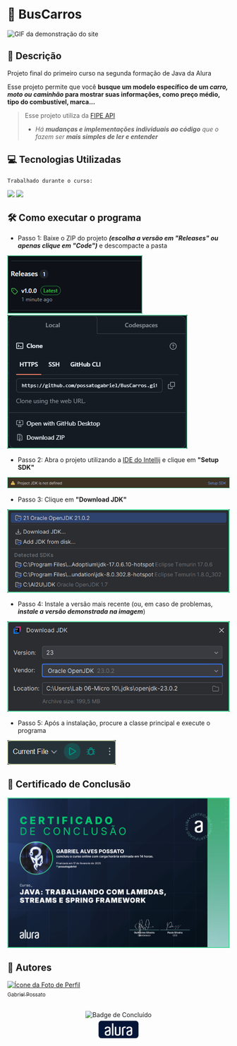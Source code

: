 # 🚗 BusCarros

<img src = "img/Demonstração.gif" alt = "GIF da demonstração do site"/>

## 📰 Descrição

Projeto final do primeiro curso na segunda formação de Java da Alura

Esse projeto permite que você **busque um modelo específico de um *carro, moto ou caminhão* para mostrar suas informações, como preço médio, tipo do combustível, marca...**

> Esse projeto utiliza da <a href = "https://deividfortuna.github.io/fipe/?ref=public_apis&utm_medium=website">FIPE API</a>
> - *Há **mudanças e implementações individuais ao código** que o fazem ser **mais simples de ler e entender***  

## 💻 Tecnologias Utilizadas
`Trabalhado durante o curso:`

<img src="https://cdn.jsdelivr.net/gh/devicons/devicon@latest/icons/java/java-plain.svg" height = "40"/> <img src="https://cdn.jsdelivr.net/gh/devicons/devicon@latest/icons/spring/spring-original.svg" height = "40"/>

## 🛠️ Como executar o programa

- Passo 1: Baixe o ZIP do projeto ***(escolha a versão em "Releases" ou apenas clique em "Code")*** e descompacte a pasta
<img src = "img/Passo0_1.jpg">
<img src = "img/Passo0_2.jpg">

- Passo 2: Abra o projeto utilizando a <a href = "https://www.jetbrains.com/pt-br/idea/">IDE do Intellij</a> e clique em **"Setup SDK"**
<img src = "img/Passo1.jpg">

- Passo 3: Clique em **"Download JDK"**
<img src = "img/Passo2.jpg">

- Passo 4: Instale a versão mais recente (ou, em caso de problemas, ***instale a versão demonstrada na imagem***)
<img src = "img/Passo3.jpg">

- Passo 5: Após a instalação, procure a classe principal e execute o programa
<img src = "img/Passo4.jpg">

## 🏅 Certificado de Conclusão 

<img src = "img/Certificado.jpg" alt = "Certificado de Conclusão da Alura"/>

## 🙋 Autores
[<img loading="lazy" src="https://avatars.githubusercontent.com/u/136634888?v=4" width=80 alt = "Ícone da Foto de Perfil"> <br> <sub> Gabriel Possato </sub>](https://github.com/possatogabriel)
<br>
<br>
<p align = "center"> <img alt="Badge de Concluído" src="https://img.shields.io/badge/STATUS%20%20%20%20%20%20%20%20%20%20%20%20%20%20%20-concluído-green?style=for-the-badge"> <br/> <img src = "img/alura1.png" height = "50" alt = "Logo da Alura"></p>
